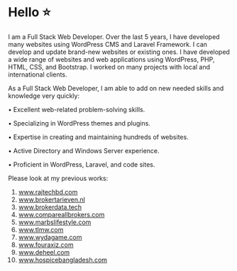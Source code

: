 # Hello :star:

I am a Full Stack Web Developer. Over the last 5 years, I have developed many websites using WordPress CMS and Laravel Framework. I can develop and update brand-new websites or existing ones. I have developed a wide range of websites and web applications using WordPress, PHP, HTML, CSS, and Bootstrap. I worked on many projects with local and international clients.

As a Full Stack Web Developer, I am able to add on new needed skills and knowledge very quickly:

• Excellent web-related problem-solving skills.

• Specializing in WordPress themes and plugins.

• Expertise in creating and maintaining hundreds of websites.

• Active Directory and Windows Server experience.

• Proficient in WordPress, Laravel, and code  sites.

Please look at my previous works:
01. www.rajtechbd.com
02. www.brokertarieven.nl
03. www.brokerdata.tech
04. www.compareallbrokers.com
05. www.marbslifestyle.com
06. www.tlmw.com
07. www.wydagame.com
08. www.fouraxiz.com
09. www.deheel.com
10. www.hospicebangladesh.com
